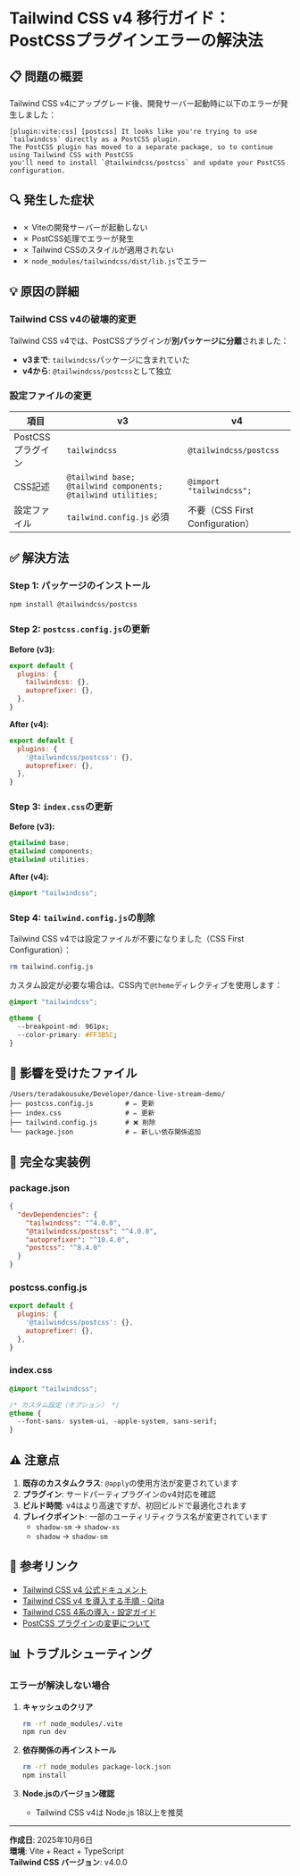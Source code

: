 # Tailwind CSS v4 移行ガイド：PostCSSプラグインエラーの解決法

## 📋 問題の概要

Tailwind CSS v4にアップグレード後、開発サーバー起動時に以下のエラーが発生しました：

```
[plugin:vite:css] [postcss] It looks like you're trying to use `tailwindcss` directly as a PostCSS plugin. 
The PostCSS plugin has moved to a separate package, so to continue using Tailwind CSS with PostCSS 
you'll need to install `@tailwindcss/postcss` and update your PostCSS configuration.
```

## 🔍 発生した症状

- ✗ Viteの開発サーバーが起動しない
- ✗ PostCSS処理でエラーが発生
- ✗ Tailwind CSSのスタイルが適用されない
- ✗ `node_modules/tailwindcss/dist/lib.js`でエラー

## 💡 原因の詳細

### Tailwind CSS v4の破壊的変更

Tailwind CSS v4では、PostCSSプラグインが**別パッケージに分離**されました：

- **v3まで**: `tailwindcss`パッケージに含まれていた
- **v4から**: `@tailwindcss/postcss`として独立

### 設定ファイルの変更

| 項目         | v3                                                           | v4                            |
|--------------|--------------------------------------------------------------|-------------------------------|
| PostCSSプラグイン | `tailwindcss`                                                | `@tailwindcss/postcss`        |
| CSS記述      | `@tailwind base; @tailwind components; @tailwind utilities;` | `@import "tailwindcss";`      |
| 設定ファイル     | `tailwind.config.js` 必須                                    | 不要（CSS First Configuration） |

## ✅ 解決方法

### Step 1: パッケージのインストール

```bash
npm install @tailwindcss/postcss
```

### Step 2: `postcss.config.js`の更新

**Before (v3):**
```javascript
export default {
  plugins: {
    tailwindcss: {},
    autoprefixer: {},
  },
}
```

**After (v4):**
```javascript
export default {
  plugins: {
    '@tailwindcss/postcss': {},
    autoprefixer: {},
  },
}
```

### Step 3: `index.css`の更新

**Before (v3):**
```css
@tailwind base;
@tailwind components;
@tailwind utilities;
```

**After (v4):**
```css
@import "tailwindcss";
```

### Step 4: `tailwind.config.js`の削除

Tailwind CSS v4では設定ファイルが不要になりました（CSS First Configuration）：

```bash
rm tailwind.config.js
```

カスタム設定が必要な場合は、CSS内で`@theme`ディレクティブを使用します：

```css
@import "tailwindcss";

@theme {
  --breakpoint-md: 961px;
  --color-primary: #FF3B5C;
}
```

## 📂 影響を受けたファイル

```
/Users/teradakousuke/Developer/dance-live-stream-demo/
├── postcss.config.js        # ✏️ 更新
├── index.css                # ✏️ 更新
├── tailwind.config.js       # ❌ 削除
└── package.json             # ✏️ 新しい依存関係追加
```

## 🎯 完全な実装例

### package.json

```json
{
  "devDependencies": {
    "tailwindcss": "^4.0.0",
    "@tailwindcss/postcss": "^4.0.0",
    "autoprefixer": "^10.4.0",
    "postcss": "^8.4.0"
  }
}
```

### postcss.config.js

```javascript
export default {
  plugins: {
    '@tailwindcss/postcss': {},
    autoprefixer: {},
  },
}
```

### index.css

```css
@import "tailwindcss";

/* カスタム設定（オプション） */
@theme {
  --font-sans: system-ui, -apple-system, sans-serif;
}
```

## ⚠️ 注意点

1. **既存のカスタムクラス**: `@apply`の使用方法が変更されています
2. **プラグイン**: サードパーティプラグインのv4対応を確認
3. **ビルド時間**: v4はより高速ですが、初回ビルドで最適化されます
4. **ブレイクポイント**: 一部のユーティリティクラス名が変更されています
   - `shadow-sm` → `shadow-xs`
   - `shadow` → `shadow-sm`

## 🔗 参考リンク

- [Tailwind CSS v4 公式ドキュメント](https://tailwindcss.com/docs)
- [Tailwind CSS v4 を導入する手順 - Qiita](https://qiita.com/mamoru2002/items/73c789f96c7cfb0dff75)
- [Tailwind CSS 4系の導入・設定ガイド](https://itokoba.com/archives/13018)
- [PostCSS プラグインの変更について](https://tailwindcss.com/docs/upgrade-guide)

## 📊 トラブルシューティング

### エラーが解決しない場合

1. **キャッシュのクリア**
   ```bash
   rm -rf node_modules/.vite
   npm run dev
   ```

2. **依存関係の再インストール**
   ```bash
   rm -rf node_modules package-lock.json
   npm install
   ```

3. **Node.jsのバージョン確認**
   - Tailwind CSS v4は Node.js 18以上を推奨

---

**作成日**: 2025年10月6日  
**環境**: Vite + React + TypeScript  
**Tailwind CSS バージョン**: v4.0.0

